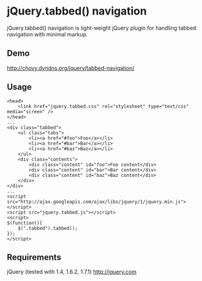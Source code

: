 jQuery.tabbed() navigation
===========

jQuery.tabbed() navigation is light-weight jQuery plugin for handling tabbed navigation with minimal markup.

Demo
----

http://chovy.dyndns.org/jquery/tabbed-navigation/

Usage
-----

	<head>
		<link href="jquery.tabbed.css" rel="stylesheet" type="text/css" media="screen" />
	</head>
	...
	<div class="tabbed">
		<ul class="tabs">
			<li><a href="#foo">Foo</a></li>
			<li><a href="#bar">Bar</a></li>
			<li><a href="#baz">Baz</a></li>
		</ul>
		<div class="contents">
			<div class="content" id="foo">Foo content</div>
			<div class="content" id="bar">Bar content</div>
			<div class="content" id="baz">Baz content</div>
		</div>
	</div>
	...
	<script src="http://ajax.googleapis.com/ajax/libs/jquery/1/jquery.min.js"></script>
	<script src="jquery.tabbed.js"></script>
	<script>
	$(function(){
		$(".tabbed").tabbed();
	});
	</script>


Requirements
------------

jQuery (tested with 1.4, 1.6.2, 1.7.1) http://jquery.com
